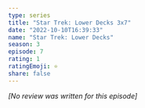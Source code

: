 ```yaml
---
type: series
title: "Star Trek: Lower Decks 3x7"
date: "2022-10-10T16:39:33"
name: "Star Trek: Lower Decks"
season: 3
episode: 7
rating: 1
ratingEmoji: ⭐️
share: false
---
```


_[No review was written for this episode]_
